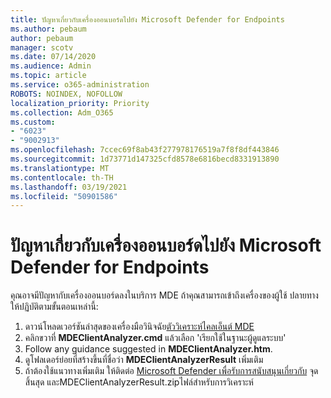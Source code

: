 ```yaml
---
title: ปัญหาเกี่ยวกับเครื่องออนบอร์ดไปยัง Microsoft Defender for Endpoints
ms.author: pebaum
author: pebaum
manager: scotv
ms.date: 07/14/2020
ms.audience: Admin
ms.topic: article
ms.service: o365-administration
ROBOTS: NOINDEX, NOFOLLOW
localization_priority: Priority
ms.collection: Adm_O365
ms.custom:
- "6023"
- "9002913"
ms.openlocfilehash: 7ccec69f8ab43f277978176519a7f8f8df443846
ms.sourcegitcommit: 1d73771d147325cfd8578e6816becd8331913890
ms.translationtype: MT
ms.contentlocale: th-TH
ms.lasthandoff: 03/19/2021
ms.locfileid: "50901586"
---
```

# <a name="issues-with-onboarding-machines-to-microsoft-defender-for-endpoints"></a>ปัญหาเกี่ยวกับเครื่องออนบอร์ดไปยัง Microsoft Defender for Endpoints

คุณอาจมีปัญหากับเครื่องออนบอร์ดลงในบริการ MDE ถ้าคุณสามารถเข้าถึงเครื่องของผู้ใช้ ปลายทาง ให้ปฏิบัติตามขั้นตอนเหล่านี้:

1. ดาวน์โหลดเวอร์ชันล่าสุดของเครื่องมือวินิจฉัย[ตัววิเคราะห์ไคลเอ็นต์ MDE](https://aka.ms/betamdeanalyzer)
2. คลิกขวาที่ **MDEClientAnalyzer.cmd** แล้วเลือก 'เรียกใช้ในฐานะผู้ดูแลระบบ'
3. Follow any guidance suggested in **MDEClientAnalyzer.htm**.
4. ดูโฟลเดอร์ย่อยที่สร้างขึ้นที่ชื่อว่า **MDEClientAnalyzerResult** เพิ่มเติม
5. ถ้าต้องใช้แนวทางเพิ่มเติม ให้ติดต่อ [Microsoft Defender เพื่อรับการสนับสนุนเกี่ยวกับ](https://docs.microsoft.com/windows/security/threat-protection/microsoft-defender-atp/contact-support) จุดสิ้นสุด และMDEClientAnalyzerResult.zipไฟล์สําหรับการวิเคราะห์
